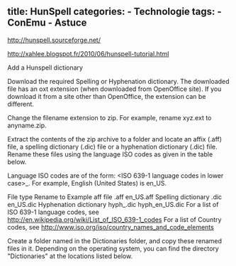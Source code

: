 title: HunSpell
categories:
	- Technologie
tags:
	- ConEmu
	- Astuce
---

http://hunspell.sourceforge.net/




http://xahlee.blogspot.fr/2010/06/hunspell-tutorial.html


Add a Hunspell dictionary

Download the required Spelling or Hyphenation dictionary. The downloaded file has an oxt extension (when downloaded from OpenOffice site). If you download it from a site other than OpenOffice, the extension can be different.

Change the filename extension to zip. For example, rename xyz.ext to anyname.zip.

Extract the contents of the zip archive to a folder and locate an affix (.aff) file, a spelling dictionary (.dic) file or a hyphenation dictionary (.dic) file. Rename these files using the language ISO codes as given in the table below.

Language ISO codes are of the form: <ISO 639-1 language codes in lower case>_<CountryCode in upper case>. For example, English (United States) is en_US.

File type
Rename to
Example
aff file
<language ISO Code>.aff
 en_US.aff
Spelling dictionary
<language ISO Code>.dic
 en_US.dic
Hyphenation dictionary	hyph_<language ISO Code>.dic	 hyph_en_US.dic
For a list of ISO 639-1 language codes, see http://en.wikipedia.org/wiki/List_of_ISO_639-1_codes
For a list of Country codes, see http://www.iso.org/iso/country_names_and_code_elements

Create a folder named <language ISO Code> in the Dictionaries folder, and copy these renamed files in it. Depending on the operating system, you can find the directory "Dictionaries" at the locations listed below.